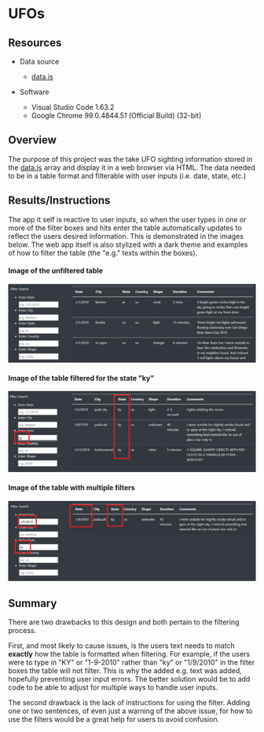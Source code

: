 # UFOs

## Resources

*   Data source
    *   [data.js](static/JS/data.js)

*   Software
    *   Visual Studio Code 1.63.2
    *   Google Chrome 99.0.4844.51 (Official Build) (32-bit)

## Overview

The purpose of this project was the take UFO sighting information stored in the [data.js](static/JS/data.js) array and display it in a web browser via HTML. The data needed to be in a table format and filterable with user inputs (i.e. date, state, etc.)

## Results/Instructions

The app it self is reactive to user inputs, so when the user types in one or more of the filter boxes and hits enter the table automatically updates to reflect the users desired information. This is demonstrated in the images below. The web app itself is also stylized with a dark theme and examples of how to filter the table (the "e.g." texts within the boxes).

#### Image of the unfiltered table
![](static/images/unfiltered.png)

#### Image of the table filtered for the state "ky"
![](static/images/filtered.png)

#### Image of the table with multiple filters
![](static/images/multifiltered.png)


## Summary
There are two drawbacks to this design and both pertain to the filtering process. 

First, and most likely to cause issues, is the users text needs to match **exactly** how the table is formatted when filtering. For example, if the users were to type in "KY" or "1-9-2010" rather than "ky" or "1/9/2010" in the filter boxes the table will not filter. This is why the added e.g. text was added, hopefully preventing user input errors. The better solution would be to add code to be able to adjust for multiple ways to handle user inputs.

The second drawback is the lack of instructions for using the filter. Adding one or two sentences, of even just a warning of the above issue, for how to use the filters would be a great help for users to avoid confusion.
